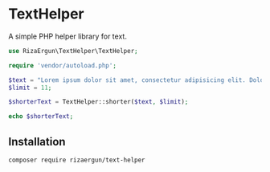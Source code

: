 # TextHelper

A simple PHP helper library for text.

```php
use RizaErgun\TextHelper\TextHelper;

require 'vendor/autoload.php';

$text = "Lorem ipsum dolor sit amet, consectetur adipisicing elit. Dolor, quasi.";
$limit = 11;

$shorterText = TextHelper::shorter($text, $limit);

echo $shorterText;
```

## Installation

```
composer require rizaergun/text-helper
```